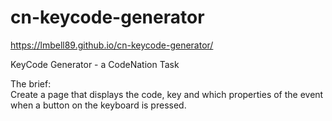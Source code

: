 # cn-keycode-generator
https://lmbell89.github.io/cn-keycode-generator/

KeyCode Generator - a CodeNation Task

The brief: <br>
Create a page that displays the code, key and which properties of the event when a button on the keyboard is pressed.
